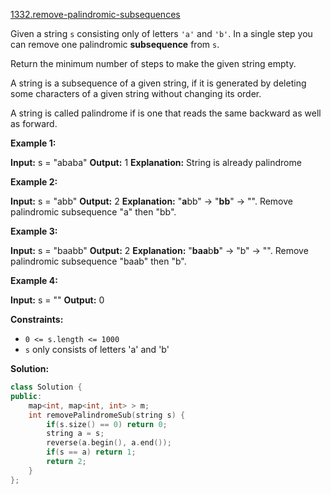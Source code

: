 [1332.remove-palindromic-subsequences](https://leetcode.com/problems/remove-palindromic-subsequences/)  

Given a string `s` consisting only of letters `'a'` and `'b'`. In a single step you can remove one palindromic **subsequence** from `s`.

Return the minimum number of steps to make the given string empty.

A string is a subsequence of a given string, if it is generated by deleting some characters of a given string without changing its order.

A string is called palindrome if is one that reads the same backward as well as forward.

**Example 1:**

**Input:** s = "ababa"
**Output:** 1
**Explanation:** String is already palindrome

**Example 2:**

**Input:** s = "abb"
**Output:** 2
**Explanation:** "**a**bb" -> "**bb**" -> "". 
Remove palindromic subsequence "a" then "bb".

**Example 3:**

**Input:** s = "baabb"
**Output:** 2
**Explanation:** "**baa**b**b**" -> "b" -> "". 
Remove palindromic subsequence "baab" then "b".

**Example 4:**

**Input:** s = ""
**Output:** 0

**Constraints:**

*   `0 <= s.length <= 1000`
*   `s` only consists of letters 'a' and 'b'  



**Solution:**  

```cpp
class Solution {
public:
    map<int, map<int, int> > m;
    int removePalindromeSub(string s) {
        if(s.size() == 0) return 0;
        string a = s;
        reverse(a.begin(), a.end());
        if(s == a) return 1;
        return 2;
    }
};
```
      